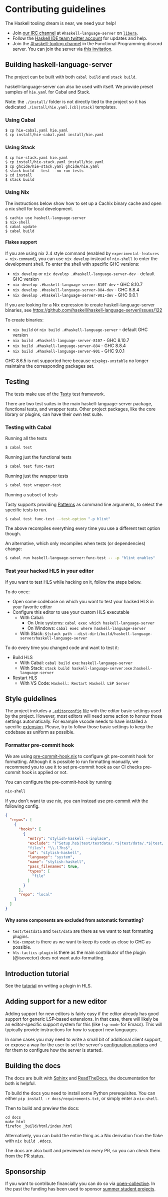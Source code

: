 # Contributing guidelines

The Haskell tooling dream is near, we need your help!

- Join [our IRC channel](https://web.libera.chat/?channels=#haskell-language-server) at `#haskell-language-server` on [`libera`](https://libera.chat/).
- Follow the [Haskell IDE team twitter account](https://twitter.com/IdeHaskell) for updates and help.
- Join the [#haskell-tooling channel](https://discord.com/channels/280033776820813825/505370075402862594/808027763868827659) in the Functional Programming discord server. You can join the server via [this invitation](https://discord.gg/9spEdTNGrD).

## Building haskell-language-server

The project can be built with both `cabal build` and `stack build`.

haskell-language-server can also be used with itself. We provide preset samples of `hie.yaml` for Cabal and Stack.

Note: the `./install/` folder is not directly tied to the project so it has dedicated `./install/hie.yaml.[cbl|stack]`
templates.

### Using Cabal

```shell
$ cp hie-cabal.yaml hie.yaml
$ cp install/hie-cabal.yaml install/hie.yaml
```

### Using Stack

```shell
$ cp hie-stack.yaml hie.yaml
$ cp install/hie-stack.yaml install/hie.yaml
$ cp ghcide/hie-stack.yaml ghcide/hie.yaml
$ stack build --test --no-run-tests
$ cd install
$ stack build
```

### Using Nix

The instructions below show how to set up a Cachix binary cache and open a nix shell for local development.

```shell
$ cachix use haskell-language-server
$ nix-shell
$ cabal update
$ cabal build
```

#### Flakes support

If you are using nix 2.4 style command (enabled by `experimental-features = nix-command`),
you can use `nix develop` instead of `nix-shell` to enter the development shell. To enter the shell with specific GHC versions:

* `nix develop` or `nix develop .#haskell-language-server-dev` - default GHC version
* `nix develop .#haskell-language-server-8107-dev` - GHC 8.10.7
* `nix develop .#haskell-language-server-884-dev` - GHC 8.8.4
* `nix develop .#haskell-language-server-901-dev` - GHC 9.0.1

If you are looking for a Nix expression to create haskell-language-server binaries, see https://github.com/haskell/haskell-language-server/issues/122

To create binaries:

* `nix build` or `nix build .#haskell-language-server` - default GHC version
* `nix build .#haskell-language-server-8107` - GHC 8.10.7
* `nix build .#haskell-language-server-884` - GHC 8.8.4
* `nix build .#haskell-language-server-901` - GHC 9.0.1

GHC 8.6.5 is not supported here because `nixpkgs-unstable` no longer maintains the corresponding packages set.

## Testing

The tests make use of the [Tasty](https://github.com/feuerbach/tasty) test framework.

There are two test suites in the main haskell-language-server package, functional tests, and wrapper tests.
Other project packages, like the core library or plugins, can have their own test suite.

### Testing with Cabal

Running all the tests

```bash
$ cabal test
```

Running just the functional tests

```bash
$ cabal test func-test
```

Running just the wrapper tests

```bash
$ cabal test wrapper-test
```

Running a subset of tests

Tasty supports providing
[Patterns](https://github.com/feuerbach/tasty#patterns) as command
line arguments, to select the specific tests to run.

```bash
$ cabal test func-test --test-option "-p hlint"
```

The above recompiles everything every time you use a different test option though.

An alternative, which only recompiles when tests (or dependencies) change:

```bash
$ cabal run haskell-language-server:func-test -- -p "hlint enables"
```

### Test your hacked HLS in your editor

If you want to test HLS while hacking on it, follow the steps below.

To do once:

- Open some codebase on which you want to test your hacked HLS in your favorite editor
- Configure this editor to use your custom HLS executable
  - With Cabal:
    - On Unix systems: `cabal exec which haskell-language-server`
    - On Windows: `cabal exec where haskell-language-server`
  - With Stack: `$(stack path --dist-dir)/build/haskell-language-server/haskell-language-server`

To do every time you changed code and want to test it:

- Build HLS
  - With Cabal: `cabal build exe:haskell-language-server`
  - With Stack: `stack build haskell-language-server:exe:haskell-language-server`
- Restart HLS
  - With VS Code: `Haskell: Restart Haskell LSP Server`

## Style guidelines

The project includes a [`.editorconfig`](https://editorconfig.org) [file](https://github.com/haskell/haskell-language-server/blob/master/.editorconfig) with the editor basic settings used by the project.
However, most editors will need some action to honour those settings automatically.
For example vscode needs to have installed a specific [extension](https://marketplace.visualstudio.com/items?itemName=EditorConfig.EditorConfig).
Please, try to follow those basic settings to keep the codebase as uniform as possible.

### Formatter pre-commit hook

We are using [pre-commit-hook.nix](https://github.com/cachix/pre-commit-hooks.nix) to configure git pre-commit hook for formatting. Although it is possible to run formatting manually, we recommend you to use it to set pre-commit hook as our CI checks pre-commit hook is applied or not.

You can configure the pre-commit-hook by running

``` bash
nix-shell
```

If you don't want to use [nix](https://nixos.org/guides/install-nix.html), you can instead use [pre-commit](https://pre-commit.com) with the following config.

```json
{
  "repos": [
    {
      "hooks": [
        {
          "entry": "stylish-haskell --inplace",
          "exclude": "(^Setup.hs$|test/testdata/.*$|test/data/.*$|test/manual/lhs/.*$|^hie-compat/.*$|^plugins/hls-tactics-plugin/.*$|^ghcide/src/Development/IDE/GHC/Compat.hs$|^plugins/hls-splice-plugin/src/Ide/Plugin/Splice.hs$|^ghcide/test/exe/Main.hs$|ghcide/src/Development/IDE/Core/Rules.hs|^hls-test-utils/src/Test/Hls/Util.hs$)"
          "files": "\\.l?hs$",
          "id": "stylish-haskell",
          "language": "system",
          "name": "stylish-haskell",
          "pass_filenames": true,
          "types": [
            "file"
          ]
        }
      ],
      "repo": "local"
    }
  ]
}
```

#### Why some components are excluded from automatic formatting?

- `test/testdata` and `test/data` are there as we want to test formatting plugins.
- `hie-compat` is there as we want to keep its code as close to GHC as possible.
- `hls-tactics-plugin` is there as the main contributor of the plugin (@isovector) does not want auto-formatting.

## Introduction tutorial

See the [tutorial](./plugin-tutorial.md) on writing a plugin in HLS.

## Adding support for a new editor

Adding support for new editors is fairly easy if the editor already has good support for generic LSP-based extensions.
In that case, there will likely be an editor-specific support system for this (like `lsp-mode` for Emacs).
This will typically provide instructions for how to support new languages.

In some cases you may need to write a small bit of additional client support, or expose a way for the user to set the server's [configuration options](#configuring-haskell-language-server) and
for them to configure how the server is started.

## Building the docs

The docs are built with [Sphinx](https://www.sphinx-doc.org/en/master/) and [ReadTheDocs](https://docs.readthedocs.io/en/stable/index.html), the documentation for both is helpful.

To build the docs you need to install some Python prerequisites. You can either `pip install -r docs/requirements.txt`, or simply enter a `nix-shell`.

Then to build and preview the docs:

```
cd docs
make html
firefox _build/html/index.html
```

Alternatively, you can build the entire thing as a Nix derivation from the flake with `nix build .#docs`.

The docs are also built and previewed on every PR, so you can check them from the PR status.

## Sponsorship

If you want to contribute financially you can do so via [open-collective](https://opencollective.com/haskell-language-server). In the past the funding has been used to sponsor [summer student projects](https://mpickering.github.io/ide/posts/2021-07-22-summer-of-hls.html).
